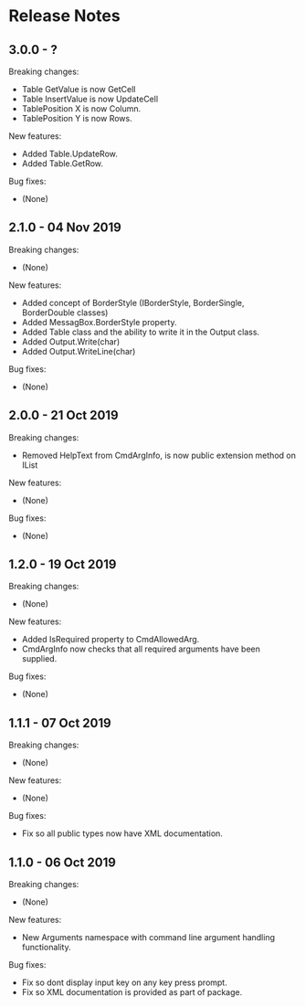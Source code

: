 # Release Notes

## 3.0.0 - ?

Breaking changes:
- Table GetValue is now GetCell
- Table InsertValue is now UpdateCell
- TablePosition X is now Column.
- TablePosition Y is now Rows.

New features:
- Added Table.UpdateRow.
- Added Table.GetRow.

Bug fixes:
- (None)


## 2.1.0 - 04 Nov 2019

Breaking changes:
- (None)

New features:
- Added concept of BorderStyle (IBorderStyle, BorderSingle, BorderDouble classes)
- Added MessagBox.BorderStyle property.
- Added Table class and the ability to write it in the Output class.
- Added Output.Write(char)
- Added Output.WriteLine(char)

Bug fixes:
- (None)

## 2.0.0 - 21 Oct 2019

Breaking changes:
- Removed HelpText from CmdArgInfo, is now public extension method on IList<CmdAllowedArg>

New features:
- (None)

Bug fixes:
- (None)

## 1.2.0 - 19 Oct 2019

Breaking changes:
- (None)

New features:
- Added IsRequired property to CmdAllowedArg.
- CmdArgInfo now checks that all required arguments have been supplied.

Bug fixes:
- (None)


## 1.1.1 - 07 Oct 2019

Breaking changes:
- (None)

New features:
- (None)

Bug fixes:
- Fix so all public types now have XML documentation.


## 1.1.0 - 06 Oct 2019

Breaking changes:
- (None)

New features:
- New Arguments namespace with command line argument handling functionality.

Bug fixes:
- Fix so dont display input key on any key press prompt.
- Fix so XML documentation is provided as part of package.

